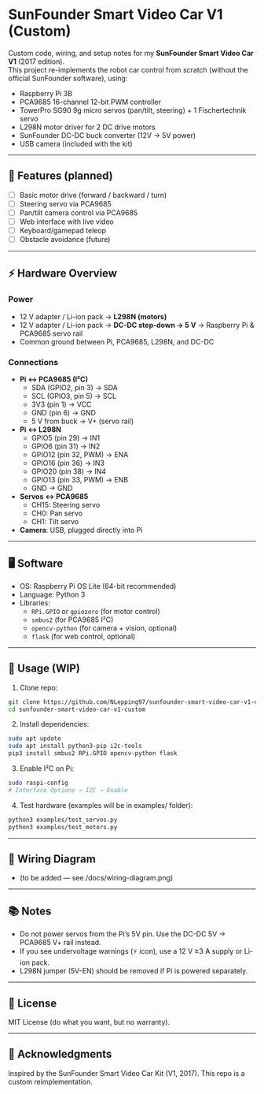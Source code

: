 # SunFounder Smart Video Car V1 (Custom)

Custom code, wiring, and setup notes for my **SunFounder Smart Video Car V1** (2017 edition).  
This project re-implements the robot car control from scratch (without the official SunFounder software), using:

- Raspberry Pi 3B
- PCA9685 16-channel 12-bit PWM controller
- TowerPro SG90 9g micro servos (pan/tilt, steering) + 1 Fischertechnik servo
- L298N motor driver for 2 DC drive motors
- SunFounder DC-DC buck converter (12V → 5V power)
- USB camera (included with the kit)

---

## 🚗 Features (planned)

- [ ] Basic motor drive (forward / backward / turn)
- [ ] Steering servo via PCA9685
- [ ] Pan/tilt camera control via PCA9685
- [ ] Web interface with live video
- [ ] Keyboard/gamepad teleop
- [ ] Obstacle avoidance (future)

---

## ⚡ Hardware Overview

### Power
- 12 V adapter / Li-ion pack → **L298N (motors)**  
- 12 V adapter / Li-ion pack → **DC-DC step-down → 5 V** → Raspberry Pi & PCA9685 servo rail  
- Common ground between Pi, PCA9685, L298N, and DC-DC

### Connections
- **Pi ↔ PCA9685 (I²C)**  
  - SDA (GPIO2, pin 3) → SDA  
  - SCL (GPIO3, pin 5) → SCL  
  - 3V3 (pin 1) → VCC  
  - GND (pin 6) → GND  
  - 5 V from buck → V+ (servo rail)  
- **Pi ↔ L298N**  
  - GPIO5 (pin 29) → IN1  
  - GPIO6 (pin 31) → IN2  
  - GPIO12 (pin 32, PWM) → ENA  
  - GPIO16 (pin 36) → IN3  
  - GPIO20 (pin 38) → IN4  
  - GPIO13 (pin 33, PWM) → ENB  
  - GND → GND  
- **Servos ↔ PCA9685**  
  - CH15: Steering servo  
  - CH0: Pan servo  
  - CH1: Tilt servo  
- **Camera**: USB, plugged directly into Pi  

---

## 🖥️ Software

- OS: Raspberry Pi OS Lite (64-bit recommended)  
- Language: Python 3  
- Libraries:  
  - `RPi.GPIO` or `gpiozero` (for motor control)  
  - `smbus2` (for PCA9685 I²C)  
  - `opencv-python` (for camera + vision, optional)  
  - `flask` (for web control, optional)  

---

## 🔧 Usage (WIP)

1. Clone repo:
  ```bash
  git clone https://github.com/NLepping97/sunfounder-smart-video-car-v1-custom.git
  cd sunfounder-smart-video-car-v1-custom
  ```
2. Install dependencies:
  ```bash
  sudo apt update
  sudo apt install python3-pip i2c-tools
  pip3 install smbus2 RPi.GPIO opencv-python flask
  ```

3. Enable I²C on Pi:
  ```bash
  sudo raspi-config
  # Interface Options → I2C → Enable
  ```

4. Test hardware (examples will be in examples/ folder):
  ```bash
  python3 examples/test_servos.py
  python3 examples/test_motors.py
  ```
---

## 📸 Wiring Diagram

- (to be added — see /docs/wiring-diagram.png)

---

## 📚 Notes

- Do not power servos from the Pi’s 5V pin. Use the DC-DC 5V → PCA9685 V+ rail instead.
- If you see undervoltage warnings (⚡ icon), use a 12 V ≥3 A supply or Li-ion pack.
- L298N jumper (5V-EN) should be removed if Pi is powered separately.

---

## 📝 License

MIT License (do what you want, but no warranty).

---

## 🙌 Acknowledgments

Inspired by the SunFounder Smart Video Car Kit (V1, 2017). This repo is a custom reimplementation.

